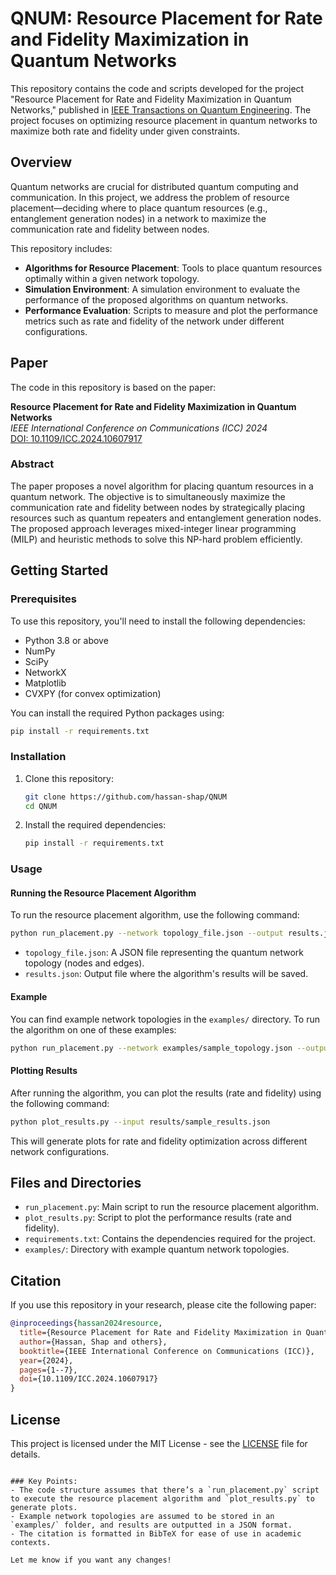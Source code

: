 # QNUM: Resource Placement for Rate and Fidelity Maximization in Quantum Networks

This repository contains the code and scripts developed for the project "Resource Placement for Rate and Fidelity Maximization in Quantum Networks," published in [IEEE Transactions on Quantum Engineering](https://ieeexplore.ieee.org/stamp/stamp.jsp?arnumber=10607917). The project focuses on optimizing resource placement in quantum networks to maximize both rate and fidelity under given constraints.

## Overview

Quantum networks are crucial for distributed quantum computing and communication. In this project, we address the problem of resource placement—deciding where to place quantum resources (e.g., entanglement generation nodes) in a network to maximize the communication rate and fidelity between nodes.

This repository includes:

- **Algorithms for Resource Placement**: Tools to place quantum resources optimally within a given network topology.
- **Simulation Environment**: A simulation environment to evaluate the performance of the proposed algorithms on quantum networks.
- **Performance Evaluation**: Scripts to measure and plot the performance metrics such as rate and fidelity of the network under different configurations.

## Paper

The code in this repository is based on the paper:

**Resource Placement for Rate and Fidelity Maximization in Quantum Networks**  
*IEEE International Conference on Communications (ICC) 2024*  
[DOI: 10.1109/ICC.2024.10607917](https://ieeexplore.ieee.org/stamp/stamp.jsp?arnumber=10607917)

### Abstract

The paper proposes a novel algorithm for placing quantum resources in a quantum network. The objective is to simultaneously maximize the communication rate and fidelity between nodes by strategically placing resources such as quantum repeaters and entanglement generation nodes. The proposed approach leverages mixed-integer linear programming (MILP) and heuristic methods to solve this NP-hard problem efficiently.

## Getting Started

### Prerequisites

To use this repository, you'll need to install the following dependencies:

- Python 3.8 or above
- NumPy
- SciPy
- NetworkX
- Matplotlib
- CVXPY (for convex optimization)

You can install the required Python packages using:

```bash
pip install -r requirements.txt
```

### Installation

1. Clone this repository:

   ```bash
   git clone https://github.com/hassan-shap/QNUM
   cd QNUM
   ```

2. Install the required dependencies:

   ```bash
   pip install -r requirements.txt
   ```

### Usage

#### Running the Resource Placement Algorithm

To run the resource placement algorithm, use the following command:

```bash
python run_placement.py --network topology_file.json --output results.json
```

- `topology_file.json`: A JSON file representing the quantum network topology (nodes and edges).
- `results.json`: Output file where the algorithm's results will be saved.

#### Example

You can find example network topologies in the `examples/` directory. To run the algorithm on one of these examples:

```bash
python run_placement.py --network examples/sample_topology.json --output results/sample_results.json
```

#### Plotting Results

After running the algorithm, you can plot the results (rate and fidelity) using the following command:

```bash
python plot_results.py --input results/sample_results.json
```

This will generate plots for rate and fidelity optimization across different network configurations.

## Files and Directories

- `run_placement.py`: Main script to run the resource placement algorithm.
- `plot_results.py`: Script to plot the performance results (rate and fidelity).
- `requirements.txt`: Contains the dependencies required for the project.
- `examples/`: Directory with example quantum network topologies.

## Citation

If you use this repository in your research, please cite the following paper:

```bibtex
@inproceedings{hassan2024resource,
  title={Resource Placement for Rate and Fidelity Maximization in Quantum Networks},
  author={Hassan, Shap and others},
  booktitle={IEEE International Conference on Communications (ICC)},
  year={2024},
  pages={1--7},
  doi={10.1109/ICC.2024.10607917}
}
```

## License

This project is licensed under the MIT License - see the [LICENSE](LICENSE) file for details.
```

### Key Points:
- The code structure assumes that there’s a `run_placement.py` script to execute the resource placement algorithm and `plot_results.py` to generate plots.
- Example network topologies are assumed to be stored in an `examples/` folder, and results are outputted in a JSON format.
- The citation is formatted in BibTeX for ease of use in academic contexts.

Let me know if you want any changes!
